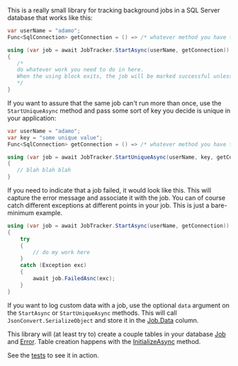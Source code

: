 This is a really small library for tracking background jobs in a SQL Server database that works like this:

```csharp
var userName = "adamo";
Func<SqlConnection> getConnection = () => /* whatever method you have that opens a connection */

using (var job = await JobTracker.StartAsync(userName, getConnection))
{
   /*
   do whatever work you need to do in here.
   When the using block exits, the job will be marked successful unless you call FailAsync somewhere in here
   */
}
```

If you want to assure that the same job can't run more than once, use the `StartUniqueAsync` method and pass some sort of key you decide is unique in your application:

```csharp
var userName = "adamo";
var key = "some unique value";
Func<SqlConnection> getConnection = () => /* whatever method you have that opens a connection */

using (var job = await JobTracker.StartUniqueAsync(userName, key, getConnection))
{
   // blah blah blah
}
```

If you need to indicate that a job failed, it would look like this. This will capture the error message and associate it with the job. You can of course catch different exceptions at different points in your job. This is just a bare-minimum example.

```csharp
using (var job = await JobTracker.StartAsync(userName, getConnection))
{
    try
    {
        // do my work here
    }
    catch (Exception exc)
    {
        await job.FailedAsnc(exc);
    }
}
```

If you want to log custom data with a job, use the optional `data` argument on the `StartAsync` or `StartUniqueAsync` methods. This will call `JsonConvert.SerializeObject` and store it in the [Job.Data](https://github.com/adamosoftware/WorkTracker/blob/master/WorkTracker.Library/Models/Job.cs#L33) column.

This library will (at least try to) create a couple tables in your database [Job](https://github.com/adamosoftware/WorkTracker/blob/master/WorkTracker.Library/Models/Job.cs) and [Error](https://github.com/adamosoftware/WorkTracker/blob/master/WorkTracker.Library/Models/Error.cs). Table creation happens with the [InitializeAsync](https://github.com/adamosoftware/WorkTracker/blob/master/WorkTracker.Library/JobTracker.cs#L72) method.

See the [tests](https://github.com/adamosoftware/WorkTracker/blob/master/JobManager.Test/BasicTests.cs) to see it in action.

